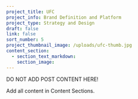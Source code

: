 ```yaml
---
project_title: UFC
project_info: Brand Definition and Platform
project_type: Strategy and Design
draft: false
link: false
sort_number: 5
project_thumbnail_image: /uploads/ufc-thumb.jpg
content_section:
  - section_text_markdown:
    section_image:
---
```

DO NOT ADD POST CONTENT HERE!

Add all content in Content Sections.